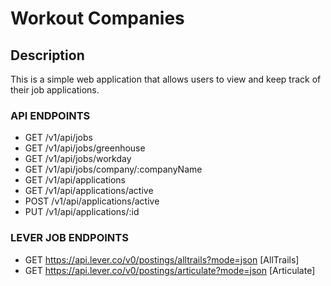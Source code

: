# Workout Companies

## Description

This is a simple web application that allows users to view and keep track of their job applications.

### API ENDPOINTS

- GET /v1/api/jobs
- GET /v1/api/jobs/greenhouse
- GET /v1/api/jobs/workday
- GET /v1/api/jobs/company/:companyName
- GET /v1/api/applications
- GET /v1/api/applications/active
- POST /v1/api/applications/active
- PUT /v1/api/applications/:id

### LEVER JOB ENDPOINTS

- GET https://api.lever.co/v0/postings/alltrails?mode=json [AllTrails]
- GET https://api.lever.co/v0/postings/articulate?mode=json [Articulate]
